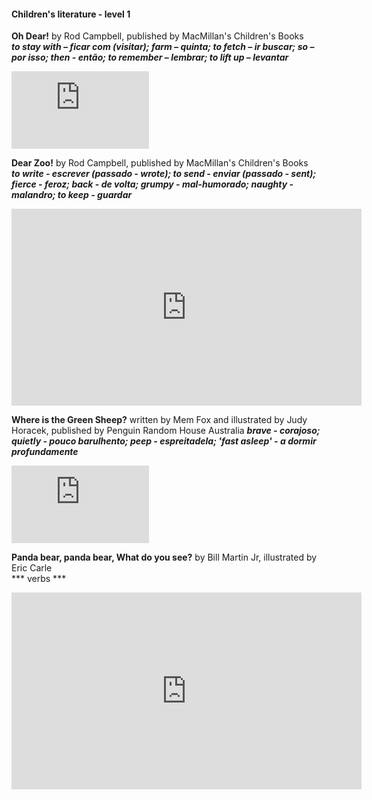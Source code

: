 #### Children's literature - level 1

**Oh Dear!** by Rod Campbell, published by MacMillan's Children's Books   
***to stay with – ficar com (visitar); farm – quinta; to fetch – ir buscar; so – por isso; then - então; to remember – lembrar; to lift up – levantar***  
<iframe width="220" height="124" src="https://www.youtube.com/embed/XygtugVr6qQ" title="YouTube video player" frameborder="0" allow="accelerometer; autoplay; clipboard-write; encrypted-media; gyroscope; picture-in-picture; web-share" allowfullscreen></iframe>  

**Dear Zoo!** by Rod Campbell, published by MacMillan's Children's Books   
***to write - escrever (passado - wrote); to send - enviar (passado - sent); fierce - feroz; back - de volta; grumpy - mal-humorado; naughty - malandro; to keep - guardar***  
<iframe width="560" height="315" src="https://www.youtube.com/embed/ZqGYWRHOV6E" title="YouTube video player" frameborder="0" allow="accelerometer; autoplay; clipboard-write; encrypted-media; gyroscope; picture-in-picture; web-share" allowfullscreen></iframe>    

**Where is the Green Sheep?**  written by Mem Fox and illustrated by Judy Horacek, published by Penguin Random House Australia
***brave - corajoso; quietly - pouco barulhento; peep - espreitadela; 'fast asleep' - a dormir profundamente***  
<iframe width="220" height="124" src="https://www.youtube.com/embed/rmbgsBcBc6E" title="YouTube video player" frameborder="0" allow="accelerometer; autoplay; clipboard-write; encrypted-media; gyroscope; picture-in-picture; web-share" allowfullscreen></iframe>  

**Panda bear, panda bear, What do you see?** by Bill Martin Jr, illustrated by Eric Carle  
*** verbs ***
<iframe width="560" height="315" src="https://www.youtube.com/embed/JRwhRPcNx74" title="YouTube video player" frameborder="0" allow="accelerometer; autoplay; clipboard-write; encrypted-media; gyroscope; picture-in-picture; web-share" allowfullscreen></iframe>  

